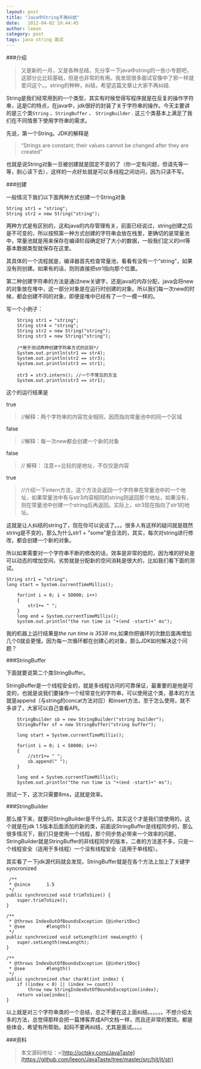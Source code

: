 ```yaml
---
layout: post
title: "Java中String不再纠结"
date:   2012-04-02 19:44:45
author: leeon
category: post
tags: java string 面试
---
```


###介绍

> 又是新的一月，又是各种总结，先分享一下java中string的一些小专题吧，这部分比比较基础，但是也非常的有用。我发现很多面试官像中了邪一样就爱问这个。。string的种种，纠结，希望这篇文章让大家不再纠结.

<!-- break -->
String是我们经常用到的一个类型，其实有时候觉得写程序就是在反复的操作字符串，这是C的特点，在java中，jdk很好的封装了关于字符串的操作。今天主要讲的是三个类`String` 、`StringBuffer` 、 `StringBuilder` . 这三个类基本上满足了我们在不同情景下使用字符串的需求。

先说，第一个String。JDK的解释是
 
> “Strings are constant; their values cannot be changed after they are created”

也就是说String对象一旦被创建就是固定不变的了（你一定有问题，但请先等一等，耐心读下去），这样的一点好处就是可以多线程之间访问，因为只读不写。


###创建

一般情况下我们以下面两种方式创建一个String对象

    String str1 = "string";
    String str2 = new String("string");

两种方式是有区别的，这和java的内存管理有关，前面已经说过，string创建之后是不可变的，所以按照第一种方式创建的字符串会放在栈里，更确切的是常量池中，常量池就是用来保存在编译阶段确定好了大小的数据，一般我们定义的int等基本数据类型就保存在这里。

其具体的一个流程就是，编译器首先检查常量池，看看有没有一个“string”，如果没有则创建。如果有的话，则则直接把str1指向那个位置。

第二种创建字符串的方法是通过new关键字，还是java的内存分配，java会将new的对象放在堆中，这一部分对象是在运行时创建的对象。所以我们每一次new的时候，都会创建不同的对象，即便是堆中已经有了一个一模一样的。
  
写一个小例子：

        String str1 = "string";
        String str4 = "string";
        String str2 = new String("string");
        String str3 = new String("string");
        
        /*用于测试两种创建字符串方式的区别*/
        System.out.println(str1 == str4);
        System.out.println(str2 == str3);
        System.out.println(str3 == str1);
        
        str3 = str3.intern(); //一个不常见的方法
        System.out.println(str3 == str1);  


这个的运行结果是 

true    
> //解释：两个字符串的内容完全相同，因而指向常量池中的同一个区域

false   
>//解释：每一次new都会创建一个新的对象

false  
>// 解释： 注意==比较的是地址，不仅仅是内容  

true  
> //介绍一下intern方法，这个方法会返回一个字符串在常量池中的一个地址，如果常量池中有与str3内容相同的string则返回那个地址，如果没有，则在常量池中创建一个string后再返回。实际上，str3现在指向了str1的地址。

  
这就是让人纠结的string了，现在你可以说话了。。。很多人有这样的疑问就是既然string是不变的，那么为什么str1 + "some"是合法的，其实，每次对string进行修改，都会创建一个新的对象。

所以如果需要对一个字符串不断的修改的话，效率是非常的低的，因为堆的好处是可以动态的增加空间，劣势就是分配新的空间消耗是很大的，比如我们看下面的测试。
  
    String str1 = "string";
    long start = System.currentTimeMillis();
        
        for(int i = 0; i < 50000; i++)
        {
            str1+= " ";
        }    
        long end = System.currentTimeMillis();
        System.out.println("the run time is "+(end -start)+" ms");

我的机器上运行结果是*the run time is 3538 ms*,如果你把循环的次数后面再增加几个0就会更慢。因为每一次循环都在创建心的对象，那么JDK如何解决这个问题？

###StringBuffer

下面就要说第二个类StringBuffer。

StringBuffer是一个线程安全的，就是多线程访问的可靠保证，最重要的是他是可变的，也就是说我们要操作一个经常变化的字符串，可以使用这个类，基本的方法就是append（与string的concat方法对应）和insert方法，至于怎么使用，就不多讲了，大家可以自己查看API。

        StringBuilder sb = new StringBuilder("string builder");
        StringBuffer sf = new StringBuffer("string buffer");
        
        long start = System.currentTimeMillis();
        
        for(int i = 0; i < 50000; i++)
        {
            //str1+= " ";
            sb.append(" ");
        }
        
        long end = System.currentTimeMillis();
        System.out.println("the run time is "+(end -start)+" ms");

测试一下，这次只需要8ms，这就是效率。

###StringBuilder

那么接下来，就要问StringBuilder是干什么的，其实这个才是我们尝使用的，这个就是在jdk 1.5版本后面添加的新的类，前面说StringBuffer是线程同步的，那么很多情况下，我们只是使用一个线程，那个同步势必带来一个效率的问题，StringBuilder就是StringBuffer的非线程同步的版本，二者的方法差不多，只是一个线程安全（适用于多线程）一个没有线程安全（适用于单线程）。

其实看了一下jdk源代码就会发现，StringBuffer就是在各个方法上加上了关键字syncronized

     /**
     * @since      1.5
     */
    public synchronized void trimToSize() {
        super.trimToSize();
    }

    /**
     * @throws IndexOutOfBoundsException {@inheritDoc}
     * @see        #length()
     */
    public synchronized void setLength(int newLength) {
        super.setLength(newLength);
    }

    /**
     * @throws IndexOutOfBoundsException {@inheritDoc}
     * @see        #length()
     */
    public synchronized char charAt(int index) {
        if ((index < 0) || (index >= count))
            throw new StringIndexOutOfBoundsException(index);
        return value[index];
    }

以上就是对三个字符串类的一个总结，总之不要在这上面纠结。。。。。。不想介绍太多的方法，总觉得那样会把一篇博客弄成API文档一样，而且还非常的繁琐。都是些体会，希望有所帮助。起码不要再纠结，尤其是面试。。。。

###资料
> 本文源码地址：>[http://octsky.com/JavaTaste](https://github.com/leeon/JavaTaste/tree/master/src/hit/jt/str)